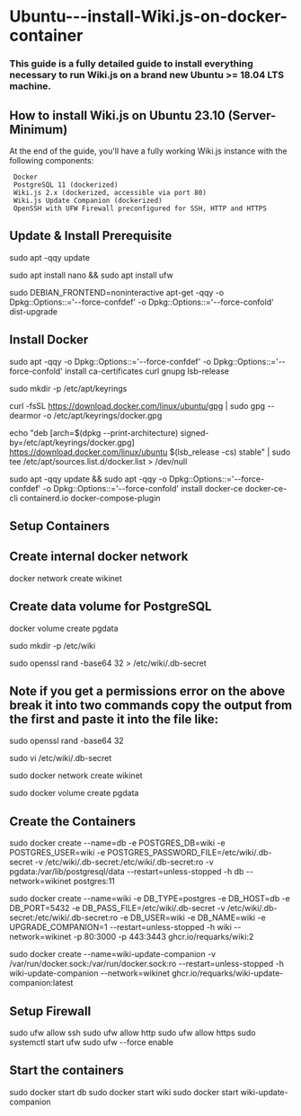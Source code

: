 # Ubuntu---install-Wiki.js-on-docker-container
### This guide is a fully detailed guide to install everything necessary to run Wiki.js on a brand new Ubuntu >= 18.04 LTS machine.

## How to install Wiki.js on Ubuntu 23.10 (Server-Minimum)
 
 At the end of the guide, you'll have a fully working Wiki.js instance with the following components:
 
     Docker
     PostgreSQL 11 (dockerized)
     Wiki.js 2.x (dockerized, accessible via port 80)
     Wiki.js Update Companion (dockerized)
     OpenSSH with UFW Firewall preconfigured for SSH, HTTP and HTTPS

## Update & Install Prerequisite 

sudo apt -qqy update

sudo apt install nano && sudo apt install  ufw  

sudo DEBIAN_FRONTEND=noninteractive apt-get -qqy -o Dpkg::Options::='--force-confdef' -o Dpkg::Options::='--force-confold' dist-upgrade

## Install Docker

sudo apt -qqy -o Dpkg::Options::='--force-confdef' -o Dpkg::Options::='--force-confold' install ca-certificates curl gnupg lsb-release

sudo mkdir -p /etc/apt/keyrings

curl -fsSL https://download.docker.com/linux/ubuntu/gpg | sudo gpg --dearmor -o /etc/apt/keyrings/docker.gpg

echo "deb [arch=$(dpkg --print-architecture) signed-by=/etc/apt/keyrings/docker.gpg] https://download.docker.com/linux/ubuntu $(lsb_release -cs) stable" | sudo tee /etc/apt/sources.list.d/docker.list > /dev/null

sudo apt -qqy update && sudo apt -qqy -o Dpkg::Options::='--force-confdef' -o Dpkg::Options::='--force-confold' install docker-ce docker-ce-cli containerd.io docker-compose-plugin

## Setup Containers
## Create internal docker network

docker network create wikinet

## Create data volume for PostgreSQL

docker volume create pgdata

sudo mkdir -p /etc/wiki

sudo openssl rand -base64 32 > /etc/wiki/.db-secret

## Note if you get a permissions error on the above break it into two commands copy the output from the first and paste it into the file like:

sudo openssl rand -base64 32

sudo vi /etc/wiki/.db-secret

sudo docker network create wikinet

sudo docker volume create pgdata

## Create the Containers

sudo docker create --name=db -e POSTGRES_DB=wiki -e POSTGRES_USER=wiki -e POSTGRES_PASSWORD_FILE=/etc/wiki/.db-secret -v /etc/wiki/.db-secret:/etc/wiki/.db-secret:ro -v pgdata:/var/lib/postgresql/data --restart=unless-stopped -h db --network=wikinet postgres:11

sudo docker create --name=wiki -e DB_TYPE=postgres -e DB_HOST=db -e DB_PORT=5432 -e DB_PASS_FILE=/etc/wiki/.db-secret -v /etc/wiki/.db-secret:/etc/wiki/.db-secret:ro -e DB_USER=wiki -e DB_NAME=wiki -e UPGRADE_COMPANION=1 --restart=unless-stopped -h wiki --network=wikinet -p 80:3000 -p 443:3443 ghcr.io/requarks/wiki:2

sudo docker create --name=wiki-update-companion -v /var/run/docker.sock:/var/run/docker.sock:ro --restart=unless-stopped -h wiki-update-companion --network=wikinet ghcr.io/requarks/wiki-update-companion:latest

## Setup Firewall

sudo ufw allow ssh
sudo ufw allow http
sudo ufw allow https
sudo systemctl start ufw
sudo ufw --force enable

## Start the containers

sudo docker start db
sudo docker start wiki
sudo docker start wiki-update-companion

